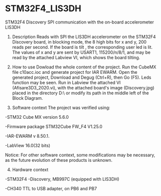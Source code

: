 # STM32F4_LIS3DH
STM32F4 Discovery SPI communication with the on-board accelerometer LIS3DH
1. Description
Reads with SPI the LIS3DH accelerometer on the STM32F4 Discovery board, in blocking mode, the 8 high bits for x and y, 200 reads per second. If the board is tilt , the corresponding user led is lit. The values of x and y are sent by USART1, 115200/n/8/1, and may be read by the attached Labview VI, which shows the board tilting.

2. How to use
Dowload the whole content of the project.
Run the CubeMX file c10acc.ioc and generate project for IAR EWARM. Open the generated project, Download and Degug (Ctrl+R), then Go (F5). Leds function may be seen.
Run in Labview the attached VI (Afisare3D3_2020.vi), with the attached board's image (Discovery.jpg) placed in the directory D:\ or modify its path in the middle left of the Block Diagram.  

3. Software context
The project was verified using:

-STM32 Cube MX version 5.6.0

-Firmware package STM32Cube FW_F4 V1.25.0

-IAR-EWARM v 8.50.1.

-LabView 16.0(32 bits)

Notice: For other software context, some modifications may be necessary, as the future evolution of these products is unknown.

4. Hardware context

-STM32F4 -Discovery, MB997C (equipped with LIS3DH)

-CH340  TTL to USB adapter, on PB6 and PB7
